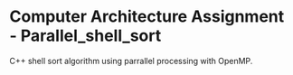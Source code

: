 Computer Architecture Assignment - Parallel_shell_sort
===================

C++ shell sort algorithm using parrallel processing with OpenMP.
